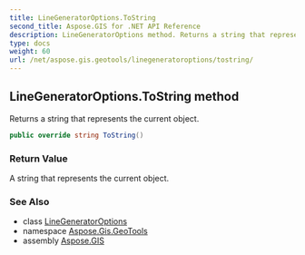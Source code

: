 ```yaml
---
title: LineGeneratorOptions.ToString
second_title: Aspose.GIS for .NET API Reference
description: LineGeneratorOptions method. Returns a string that represents the current object.
type: docs
weight: 60
url: /net/aspose.gis.geotools/linegeneratoroptions/tostring/
---
```

## LineGeneratorOptions.ToString method

Returns a string that represents the current object.

```csharp
public override string ToString()
```

### Return Value

A string that represents the current object.

### See Also

* class [LineGeneratorOptions](../)
* namespace [Aspose.Gis.GeoTools](../../linegeneratoroptions/)
* assembly [Aspose.GIS](../../../)


